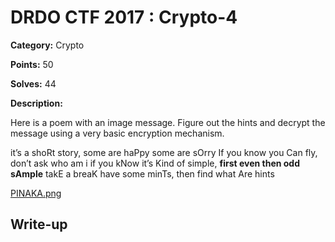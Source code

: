 # DRDO CTF 2017 : Crypto-4

**Category:** Crypto

**Points:** 50

**Solves:** 44

**Description:**

Here is a poem with an image message.
Figure out the hints and decrypt the message using a very basic encryption mechanism.

it’s a shoRt story, some are haPpy some are sOrry
If you know you Can fly, don’t ask who am i
if you kNow it’s Kind of simple, **first even then odd sAmple**
takE a breaK have some minTs, then find what Are hints

[PINAKA.png](PINAKA.jpg)

## Write-up

